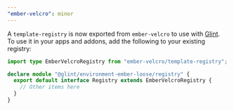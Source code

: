 ```yaml
---
"ember-velcro": minor
---
```


A `template-registry` is now exported from `ember-velcro` to use with [Glint](https://typed-ember.gitbook.io/glint/). To use it in your apps and addons, add the following to your existing registry:

```ts
import type EmberVelcroRegistry from "ember-velcro/template-registry";

declare module "@glint/environment-ember-loose/registry" {
  export default interface Registry extends EmberVelcroRegistry {
    // Other items here
  }
}
```
